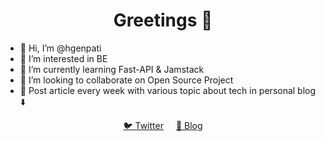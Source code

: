 <div style="text-align:center;">
   <h1>Greetings 👋</h1> 
</div>

- 👋 Hi, I’m @hgenpati
- 👀 I’m interested in BE
- 🌱 I’m currently learning Fast-API & Jamstack
- 💞️ I’m looking to collaborate on Open Source Project
- :pencil: Post article every week with various topic about tech in personal blog ⬇️

<div style="text-align:center;">
   <div>
      <a href="https://twitter.com/hgenpati">🐦 Twitter</a>
      <a href="https://hiroaki.genpati.my.id" style="margin-left:1rem;">🔗 Blog</a>
   </div>
</div>

<!---
hgenpati/hgenpati is a ✨ special ✨ repository because its `README.md` (this file) appears on your GitHub profile.
You can click the Preview link to take a look at your changes.
--->
